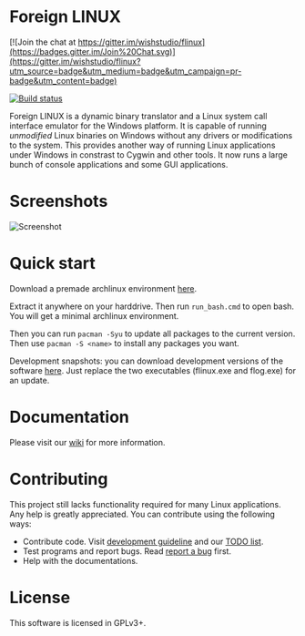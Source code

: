 Foreign LINUX
======

[![Join the chat at https://gitter.im/wishstudio/flinux](https://badges.gitter.im/Join%20Chat.svg)](https://gitter.im/wishstudio/flinux?utm_source=badge&utm_medium=badge&utm_campaign=pr-badge&utm_content=badge)

[![Build status](https://ci.appveyor.com/api/projects/status/a340ver0l85l14tf?svg=true)](https://ci.appveyor.com/project/wishstudio/flinux)

Foreign LINUX is a dynamic binary translator and a Linux system call interface emulator for the Windows platform. It is capable of running *unmodified* Linux binaries on Windows without any drivers or modifications to the system. This provides another way of running Linux applications under Windows in constrast to Cygwin and other tools. It now runs a large bunch of console applications and some GUI applications.

Screenshots
=====
![Screenshot](https://xysun.me/static/flinux-screenshot.png)

Quick start
=====
Download a premade archlinux environment [here](https://xysun.me/static/flinux-archlinux.7z).

Extract it anywhere on your harddrive. Then run `run_bash.cmd` to open bash. You will get a minimal archlinux environment.

Then you can run `pacman -Syu` to update all packages to the current version. Then use `pacman -S <name>` to install any packages you want.

Development snapshots: you can download development versions of the software [here](https://ci.appveyor.com/project/wishstudio/flinux/build/artifacts). Just replace the two executables (flinux.exe and flog.exe) for an update.

Documentation
=====
Please visit our [wiki](https://github.com/wishstudio/flinux/wiki) for more information.

Contributing
=====
This project still lacks functionality required for many Linux applications. Any help is greatly appreciated. You can contribute using the following ways:

* Contribute code. Visit [development guideline](https://github.com/wishstudio/flinux/wiki/Development-Guideline) and our [TODO list](https://github.com/wishstudio/flinux/wiki/TODO-List).
* Test programs and report bugs. Read [report a bug](https://github.com/wishstudio/flinux/wiki/Report-a-bug) first.
* Help with the documentations.

License
=====
This software is licensed in GPLv3+.
